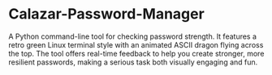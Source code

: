 # Calazar-Password-Manager
A Python command-line tool for checking password strength. It features a retro green Linux terminal style with an animated ASCII dragon flying across the top. The tool offers real-time feedback to help you create stronger, more resilient passwords, making a serious task both visually engaging and fun.
